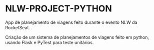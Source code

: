 # NLW-PROJECT-PYTHON
 App de planejamento de viagens feito durante o evento NLW da RocketSeat.

Criação de um sistema de planejamentos de viagens feito em python, usando Flask e PyTest para teste unitários.
